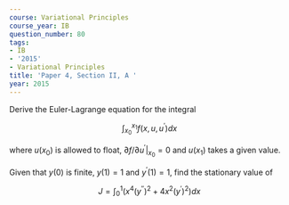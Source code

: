 ```yaml
---
course: Variational Principles
course_year: IB
question_number: 80
tags:
- IB
- '2015'
- Variational Principles
title: 'Paper 4, Section II, A '
year: 2015
---
```




Derive the Euler-Lagrange equation for the integral

$$\int_{x_{0}}^{x_{1}} f\left(x, u, u^{\prime}\right) d x$$

where $u\left(x_{0}\right)$ is allowed to float, $\partial f /\left.\partial u^{\prime}\right|_{x_{0}}=0$ and $u\left(x_{1}\right)$ takes a given value.

Given that $y(0)$ is finite, $y(1)=1$ and $y^{\prime}(1)=1$, find the stationary value of

$$J=\int_{0}^{1}\left(x^{4}\left(y^{\prime \prime}\right)^{2}+4 x^{2}\left(y^{\prime}\right)^{2}\right) d x$$